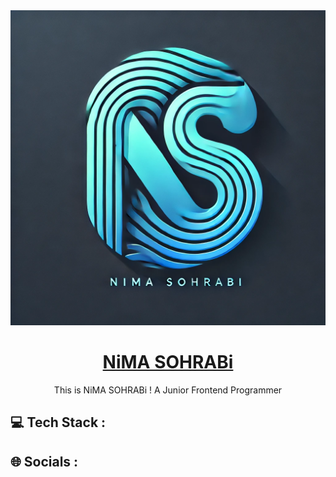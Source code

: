 <div align="center">
  <img src="./logo.webp"/>
  <h1 color="blue">
    <a href="https://github.com/NiMA-SO">NiMA SOHRABi</a>
  </h1>
</div>
<p align="center">
 This is NiMA SOHRABi ! A Junior Frontend Programmer
</p>
<h2>
  💻 Tech Stack :
</h2>
<h2>
  🌐 Socials :
</h2>
